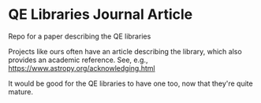# QE Libraries Journal Article

Repo for a paper describing the QE libraries

Projects like ours often have an article describing the library, which also provides an academic reference.  See, e.g., https://www.astropy.org/acknowledging.html

It would be good for the QE libraries to have one too, now that they're quite mature.


